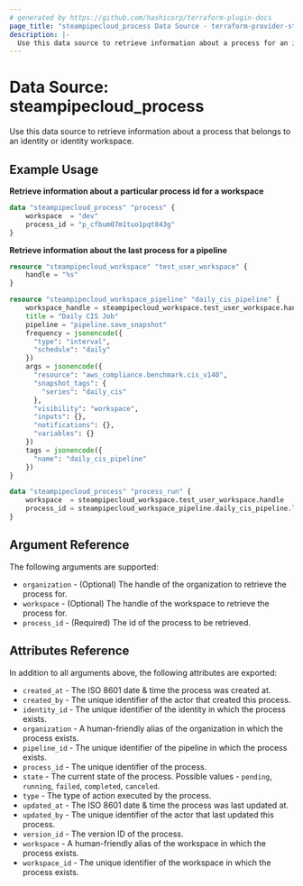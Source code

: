 ```yaml
---
# generated by https://github.com/hashicorp/terraform-plugin-docs
page_title: "steampipecloud_process Data Source - terraform-provider-steampipecloud"
description: |-
  Use this data source to retrieve information about a process for an identity or identity workspace.
---
```


# Data Source: steampipecloud_process

Use this data source to retrieve information about a process that belongs to an identity or identity workspace.

## Example Usage

**Retrieve information about a particular process id for a workspace**

```terraform
data "steampipecloud_process" "process" {
    workspace  = "dev"
    process_id = "p_cfbum07m1tuo1pqt843g"
}
```

**Retrieve information about the last process for a pipeline**

```terraform
resource "steampipecloud_workspace" "test_user_workspace" {
    handle = "%s"
}

resource "steampipecloud_workspace_pipeline" "daily_cis_pipeline" {
    workspace_handle = steampipecloud_workspace.test_user_workspace.handle
    title = "Daily CIS Job"
    pipeline = "pipeline.save_snapshot"
    frequency = jsonencode({
      "type": "interval",
      "schedule": "daily"
    })
    args = jsonencode({
      "resource": "aws_compliance.benchmark.cis_v140",
      "snapshot_tags": {
        "series": "daily_cis"
      },
      "visibility": "workspace",
      "inputs": {},
      "notifications": {},
      "variables": {}
    })
    tags = jsonencode({
	  "name": "daily_cis_pipeline"
	})
}

data "steampipecloud_process" "process_run" {
    workspace  = steampipecloud_workspace.test_user_workspace.handle
    process_id = steampipecloud_workspace_pipeline.daily_cis_pipeline.last_process_id
}
```

## Argument Reference

The following arguments are supported:

- `organization` - (Optional) The handle of the organization to retrieve the process for.
- `workspace` - (Optional) The handle of the workspace to retrieve the process for.
- `process_id` - (Required) The id of the process to be retrieved.

## Attributes Reference

In addition to all arguments above, the following attributes are exported:

- `created_at` - The ISO 8601 date & time the process was created at.
- `created_by` - The unique identifier of the actor that created this process.
- `identity_id` - The unique identifier of the identity in which the process exists.
- `organization` - A human-friendly alias of the organization in which the process exists.
- `pipeline_id` - The unique identifier of the pipeline in which the process exists.
- `process_id` - The unique identifier of the process.
- `state` - The current state of the process. Possible values - `pending`, `running`, `failed`, `completed`, `canceled`.
- `type` - The type of action executed by the process.
- `updated_at` - The ISO 8601 date & time the process was last updated at.
- `updated_by` - The unique identifier of the actor that last updated this process.
- `version_id` - The version ID of the process.
- `workspace` - A human-friendly alias of the workspace in which the process exists.
- `workspace_id` - The unique identifier of the workspace in which the process exists.
